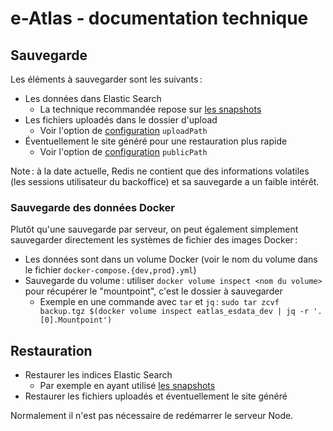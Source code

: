 # e-Atlas ‑ documentation technique

## Sauvegarde

Les éléments à sauvegarder sont les suivants :

- Les données dans Elastic Search
  - La technique recommandée repose sur [les snapshots](https://www.elastic.co/guide/en/elasticsearch/guide/current/backing-up-your-cluster.html)
- Les fichiers uploadés dans le dossier d'upload
  - Voir l'option de [configuration](./Configuration.md) `uploadPath`
- Éventuellement le site généré pour une restauration plus rapide
  - Voir l'option de [configuration](./Configuration.md) `publicPath`

Note : à la date actuelle, Redis ne contient que des informations volatiles (les sessions utilisateur du backoffice) et sa sauvegarde a un faible intérêt.

### Sauvegarde des données Docker

Plutôt qu'une sauvegarde par serveur, on peut également simplement sauvegarder directement les systèmes de fichier des images Docker :

- Les données sont dans un volume Docker (voir le nom du volume dans le fichier `docker-compose.{dev,prod}.yml`)
- Sauvegarde du volume : utiliser `docker volume inspect <nom du volume>` pour récupérer le "mountpoint", c'est le dossier à sauvegarder
  - Exemple en une commande avec `tar` et `jq` : `sudo tar zcvf backup.tgz $(docker volume inspect eatlas_esdata_dev | jq -r '.[0].Mountpoint')`

## Restauration

- Restaurer les indices Elastic Search
  - Par exemple en ayant utilisé [les snapshots](https://www.elastic.co/guide/en/elasticsearch/reference/current/modules-snapshots.html)
- Restaurer les fichiers uploadés et éventuellement le site généré

Normalement il n'est pas nécessaire de redémarrer le serveur Node.
